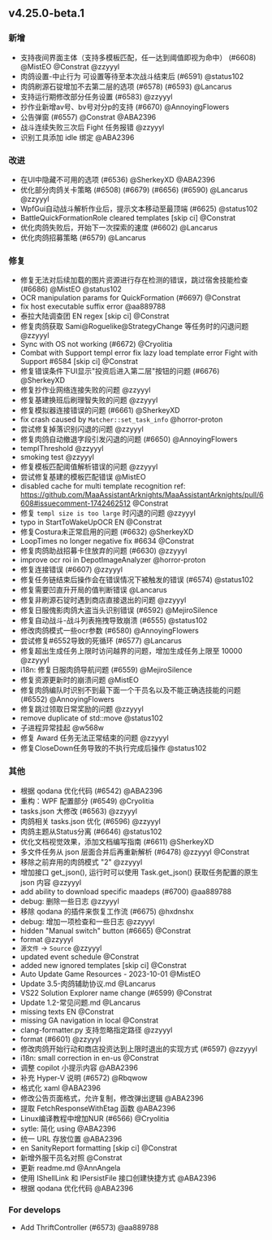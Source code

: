 ## v4.25.0-beta.1

### 新增

- 支持夜间界面主体（支持多模板匹配，任一达到阈值即视为命中） (#6608) @MistEO @Constrat @zzyyyl
- 肉鸽设置-中止行为 可设置等待至本次战斗结束后 (#6591) @status102
- 肉鸽刷源石锭增加不去第二层的选项 (#6578) (#6593) @Lancarus
- 支持运行期修改部分任务设置 (#6583) @zzyyyl
- 抄作业新增av号、bv号对分p的支持 (#6670) @AnnoyingFlowers
- 公告弹窗 (#6557) @Constrat @ABA2396
- 战斗连续失败三次后 Fight 任务报错 @zzyyyl
- 识别工具添加 idle 绑定 @ABA2396

### 改进

- 在UI中隐藏不可用的选项 (#6536) @SherkeyXD @ABA2396
- 优化部分肉鸽关卡策略 (#6508) (#6679) (#6656) (#6590) @Lancarus @zzyyyl
- WpfGui自动战斗解析作业后，提示文本移动至最顶端 (#6625) @status102
- BattleQuickFormationRole cleared templates [skip ci] @Constrat
- 优化肉鸽失败后，开始下一次探索的速度 (#6602) @Lancarus
- 优化肉鸽招募策略 (#6579) @Lancarus

### 修复

- 修复无法对后续加载的图片资源进行存在检测的错误，跳过宿舍技能检查 (#6686) @MistEO @status102
- OCR manipulation params for QuickFormation (#6697) @Constrat
- fix host executable suffix error @aa889788
- 泰拉大陆调查团 EN regex [skip ci] @Constrat
- 修复肉鸽获取 Sami@Roguelike@StrategyChange 等任务时的闪退问题 @zzyyyl
- Sync with OS not working  (#6672) @Cryolitia
- Combat with Support templ error fix lazy load template error Fight with Support #6584 [skip ci] @Constrat
- 修复错误条件下UI显示"投资后进入第二层"按钮的问题 (#6676) @SherkeyXD
- 修复抄作业网络连接失败的问题 @zzyyyl
- 修复基建换班后刷理智失败的问题 @zzyyyl
- 修复模拟器连接错误的问题 (#6661) @SherkeyXD
- fix crash caused by `Matcher::set_task_info` @horror-proton
- 尝试修复掉落识别闪退的问题 @zzyyyl
- 修复肉鸽自动撤退字段引发闪退的问题 (#6650) @AnnoyingFlowers
- templThreshold @zzyyyl
- smoking test @zzyyyl
- 修复模板匹配阈值解析错误的问题 @zzyyyl
- 尝试修复基建的模板匹配错误 @MistEO
- disabled cache for multi template recognition ref: https://github.com/MaaAssistantArknights/MaaAssistantArknights/pull/6608#issuecomment-1742462512 @Constrat
- 修复 `templ size is too large` 时闪退的问题 @zzyyyl
- typo in StartToWakeUpOCR EN @Constrat
- 修复Costura未正常启用的问题 (#6632) @SherkeyXD
- LoopTimes no longer negative fix #6634 @Constrat
- 修复肉鸽助战招募卡住放弃的问题 (#6630) @zzyyyl
- improve ocr roi in DepotImageAnalyzer @horror-proton
- 修复连接错误 (#6607) @zzyyyl
- 修复任务链结束后操作会在错误情况下被触发的错误 (#6574) @status102
- 修复需要凹直升开局的值判断错误 @Lancarus
- 修复非刷源石锭时遇到商店直接退出的问题 @zzyyyl
- 修复日服傀影肉鸽大盗当头识别错误 (#6592) @MejiroSilence
- 修复自动战斗-战斗列表拖拽导致崩溃 (#6555) @status102
- 修改肉鸽模式一些ocr参数 (#6580) @AnnoyingFlowers
- 尝试修复#6552导致的死循环 (#6577) @Lancarus
- 修复超出生成任务上限时访问越界的问题，增加生成任务上限至 10000 @zzyyyl
- i18n: 修复日服肉鸽导航问题 (#6559) @MejiroSilence
- 修复资源更新时的崩溃问题 @MistEO
- 修复肉鸽编队时识别不到最下面一个干员名以及不能正确选技能的问题 (#6552) @AnnoyingFlowers
- 修复跳过领取日常奖励的问题 @zzyyyl
- remove duplicate of std::move @status102
- 子进程异常挂起 @w568w
- 修复 Award 任务无法正常结束的问题 @zzyyyl
- 修复CloseDown任务导致的不执行完成后操作 @status102

### 其他

- 根据 qodana 优化代码 (#6542) @ABA2396
- 重构：WPF 配置部分 (#6549) @Cryolitia
- tasks.json 大修改 (#6563) @zzyyyl
- 肉鸽相关 tasks.json 优化 (#6596) @zzyyyl
- 肉鸽主题从Status分离 (#6646) @status102
- 优化文档视觉效果，添加文档编写指南 (#6611) @SherkeyXD
- 多文件任务从 json 层面合并后再重新解析 (#6478) @zzyyyl @Constrat
- 移除之前弃用的肉鸽模式 "2" @zzyyyl
- 增加接口 get_json(), 运行时可以使用 Task.get_json() 获取任务配置的原生 json 内容 @zzyyyl
- add ability to download specific maadeps (#6700) @aa889788
- debug: 删除一些日志 @zzyyyl
- 移除 qodana 的插件来恢复工作流 (#6675) @hxdnshx
- debug: 增加一项检查和一些日志 @zzyyyl
- hidden "Manual switch" button (#6665) @Constrat
- format @zzyyyl
- `源文件` -> `Source` @zzyyyl
- updated event schedule @Constrat
- added new ignored templates [skip ci] @Constrat
- Auto Update Game Resources - 2023-10-01 @MistEO
- Update 3.5-肉鸽辅助协议.md @Lancarus
- VS22 Solution Explorer name change (#6599) @Constrat
- Update 1.2-常见问题.md @Lancarus
- missing texts EN @Constrat
- missing GA navigation in local @Constrat
- clang-formatter.py 支持忽略指定路径 @zzyyyl
- format (#6601) @zzyyyl
- 修改肉鸽开始行动和商店投资达到上限时退出的实现方式 (#6597) @zzyyyl
- i18n: small correction in en-us @Constrat
- 调整 copilot 小提示内容 @ABA2396
- 补充 Hyper-V 说明 (#6572) @Rbqwow
- 格式化 xaml @ABA2396
- 修改公告页面格式，允许复制，修改弹出逻辑 @ABA2396
- 提取 FetchResponseWithEtag 函数 @ABA2396
- Linux编译教程中增加NUR (#6566) @Cryolitia
- sytle: 简化 using @ABA2396
- 统一 URL 存放位置 @ABA2396
- en SanityReport formatting [skip ci] @Constrat
- 新增外服干员名对照 @Constrat
- 更新 readme.md @AnnAngela
- 使用 IShellLink 和 IPersistFile 接口创建快捷方式 @ABA2396
- 根据 qodana 优化代码 @ABA2396

### For develops

- Add ThriftController (#6573) @aa889788
